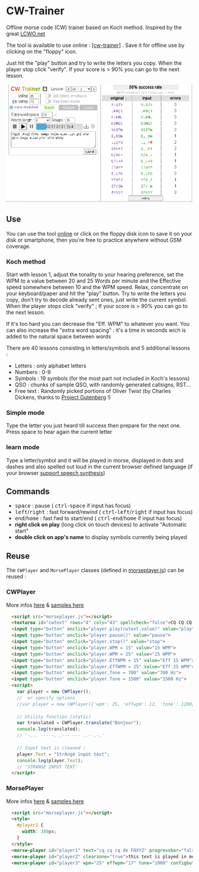 # CW-Trainer
Offline morse code (CW) trainer based on Koch method. Inspired by the great [LCWO.net](https://lcwo.net/)

The tool is available to use online :  [[cw-trainer]](https://spasutto.github.io/cw-trainer/cw-trainer.html)  . Save it for offline use by clicking on the "floppy" icon.

Just hit the "play" button and try to write the letters you copy. When the player stop  click "verify". If your score is > 90% you can go to the next lesson.
<p align="center">
  <a href="images/screenshot.png"><img src="images/screenshot.png" height="320" title="screenshot"></a>
</p>

## Use
You can use the tool [online](https://spasutto.github.io/cw-trainer/cw-trainer.html) or click on the floppy disk icon to save it on your disk or smartphone, then you're free to practice anywhere without GSM coverage.

### Koch method
Start with lesson 1, adjust the tonality to your hearing preference, set the WPM to a value between 20 and 25 Words per minute and the Effective speed somewhere between 10 and the WPM speed. Relax, concentrate on your keyboard/paper and hit the "play" button. Try to write the letters you copy, don't try to decode already sent ones, just write the current symbol. When the player stops click "verify" ; If your score is > 90% you can go to the next lesson.

If it's too hard you can decrease the "Eff. WPM" to whatever you want. You can also increase the "extra word spacing" : it's a time in seconds wich is added to the natural space between words

There are 40 lessons consisting in letters/symbols and 5 additional lessons :
 - Letters : only alphabet letters
 - Numbers : 0-9
 - Symbols : 19 symbols (for the most part not included in Koch's lessons)
 - QSO : chunks of sample QSO, with randomly generated callsigns, RST...
 - Free text : Randomly picked portions of Oliver Twist (by Charles Dickens, thanks to [Project Gutenberg](https://www.gutenberg.org/ebooks/730) !)

### Simple mode
Type the letter you just heard till success then prepare for the next one. Press space to hear again the current letter

### learn mode
Type a letter/symbol and it will be played in morse, displayed in dots and dashes and also spelled out loud in the current browser defined language (if your browser [support speech synthesis](https://developer.mozilla.org/en-US/docs/Web/API/SpeechSynthesis#browser_compatibility))

## Commands
 - <kbd>space</kbd> : pause ( <kbd>ctrl</kbd>-<kbd>space</kbd> if input has focus)
 - <kbd>left</kbd>/<kbd>right</kbd> : fast forward/rewind ( <kbd>ctrl</kbd>-<kbd>left</kbd>/<kbd>right</kbd> if input has focus)
 - <kbd>end</kbd>/<kbd>home</kbd> : fast fwd to start/end ( <kbd>ctrl</kbd>-<kbd>end</kbd>/<kbd>home</kbd> if input has focus)
 - **right click on  play** (long click on touch devices) to activate "Automatic start"
 - **double click on app's name** to display symbols currently being played

## Reuse

The `CWPlayer` and `MorsePlayer` classes (defined in [morseplayer.js](morseplayer.js)) can be reused :

### CWPlayer
More infos [here](cwplayer.md) & [samples here](https://spasutto.github.io/cw-trainer/samples.html)
```HTML
  <script src="morseplayer.js"></script>
  <textarea id="cwtext" rows="4" cols="43" spellcheck="false">CQ CQ CQ DE F8XYZ K</textarea><br>
  <input type="button" onclick="player.play(cwtext.value)" value="play">
  <input type="button" onclick="player.pause()" value="pause">
  <input type="button" onclick="player.stop()" value="stop">
  <input type="button" onclick="player.WPM = 15" value="15 WPM">
  <input type="button" onclick="player.WPM = 25" value="25 WPM">
  <input type="button" onclick="player.EffWPM = 15" value="Eff 15 WPM">
  <input type="button" onclick="player.EffWPM = 25" value="Eff 25 WPM">
  <input type="button" onclick="player.Tone = 700" value="700 Hz">
  <input type="button" onclick="player.Tone = 1500" value="1500 Hz">
  <script>
    var player = new CWPlayer();
    //  or specify options
    //var player = new CWPlayer({'wpm': 25, 'effwpm': 12, 'tone': 1200});

    // Utility function (static)
    var translated = CWPlayer.translate("Bonjour");
    console.log(translated);
    // '-... --- -. .--- --- ..- .-.'

    // Input text is cleaned : 
    player.Text = "StrÀngé ïnpùt tèxt";
    console.log(player.Text);
    // 'STRANGE INPUT TEXT'
  </script>
```

### MorsePlayer
More infos [here](morseplayer.md) & [samples here](https://spasutto.github.io/cw-trainer/samples.html)
```HTML
  <script src="morseplayer.js"></script>
  <style>
    #player2 {
      width: 380px;
    }
  </style>
  <morse-player id="player1" text="cq cq cq de F8XYZ" progressbar="false" predelay="2"></morse-player>
  <morse-player id="player2" clearzone="true">this text is played in morse</morse-player>
  <morse-player id="player3" wpm="25" effwpm="17" tone="1000" configbutton="false">this also</morse-player>
```
